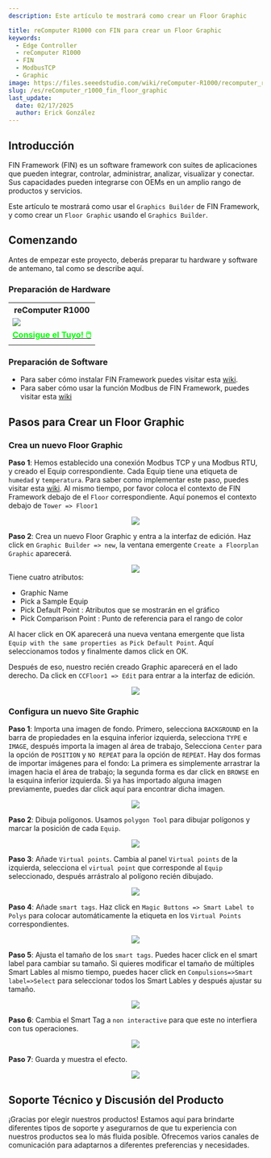 ```yaml
---
description: Este artículo te mostrará como crear un Floor Graphic

title: reComputer R1000 con FIN para crear un Floor Graphic
keywords:
  - Edge Controller
  - reComputer R1000
  - FIN
  - ModbusTCP
  - Graphic
image: https://files.seeedstudio.com/wiki/reComputer-R1000/recomputer_r_images/01.png
slug: /es/reComputer_r1000_fin_floor_graphic
last_update:
  date: 02/17/2025
  author: Erick González
---
```


## Introducción
FIN Framework (FIN) es un software framework con suites de aplicaciones que pueden integrar, controlar, administrar, analizar, visualizar y conectar. Sus capacidades pueden integrarse con OEMs en un amplio rango de productos y servicios.

Este artículo te mostrará como usar el `Graphics Builder` de FIN Framework, y como crear un `Floor Graphic` usando el `Graphics Builder`.

## Comenzando

Antes de empezar este proyecto, deberás preparar tu hardware y software de antemano, tal como se describe aquí.

### Preparación de Hardware

<div class="table-center">
	<table class="table-nobg">
    <tr class="table-trnobg">
      <th class="table-trnobg">reComputer R1000</th>
		</tr>
    <tr class="table-trnobg"></tr>
		<tr class="table-trnobg">
			<td class="table-trnobg"><div style={{textAlign:'center'}}><img src="https://files.seeedstudio.com/wiki/reComputer-R1000/recomputer_r_images/01.png" style={{width:300, height:'auto'}}/></div></td>
		</tr>
    <tr class="table-trnobg"></tr>
		<tr class="table-trnobg">
			<td class="table-trnobg"><div class="get_one_now_container" style={{textAlign: 'center'}}><a class="get_one_now_item" href="https://www.seeedstudio.com/reComputer-R1025-10-p-5895.html">
              <strong><span><font color={'FFFFFF'} size={"4"}> Consigue el Tuyo! 🖱️</font></span></strong>
          </a></div></td>
        </tr>
    </table>
    </div>

### Preparación de Software
* Para saber cómo instalar FIN Framework puedes visitar esta [wiki](https://wiki.seeedstudio.com/reComputer_r1000_install_fin/).
* Para saber cómo usar la función Modbus de FIN Framework, puedes visitar esta [wiki](https://wiki.seeedstudio.com/reComputer_r1000_fin_modbus_tcp_and_rtu/)

## Pasos para Crear un Floor Graphic
### Crea un nuevo Floor Graphic
**Paso 1**: Hemos establecido una conexión Modbus TCP y una Modbus RTU, y creado el Equip correspondiente. Cada Equip tiene una etiqueta de `humedad` y `temperatura`. Para saber como implementar este paso, puedes visitar esta  [wiki]( https://wiki.seeedstudio.com/reComputer_r1000_fin_modbus_tcp_and_rtu/). Al mismo tiempo, por favor coloca el contexto de FIN Framework debajo de el `Floor` correspondiente. Aquí ponemos el contexto debajo de `Tower => Floor1`

<center><img width={600} src="https://files.seeedstudio.com/wiki/reComputer-R1000/fin/Floor_sit_path_and_equip.png" /></center>

**Paso 2**: Crea un nuevo Floor Graphic y entra a la interfaz de edición. Haz click en `Graphic Builder => new`, la ventana emergente `Create a Floorplan Graphic` aparecerá.

<center><img width={600} src="https://files.seeedstudio.com/wiki/reComputer-R1000/fin/Floor_sit_new_floor_graphic.png" /></center>
Tiene cuatro atributos:

  - Graphic Name
  - Pick a Sample Equip
  - Pick Default Point : Atributos que se mostrarán en el gráfico
  - Pick Comparison Point : Punto de referencia para el rango de color

Al hacer click en OK aparecerá una nueva ventana emergente que lista `Equip with the same properties as` `Pick Default Point`. Aquí seleccionamos todos y finalmente damos click en OK.

Después de eso, nuestro recién creado Graphic aparecerá en el lado derecho. Da click en `CCFloor1 => Edit` para entrar a la interfaz de edición.

<center><img width={600} src="https://files.seeedstudio.com/wiki/reComputer-R1000/fin/Floor_graphic_1.gif" /></center>

### Configura un nuevo Site Graphic

**Paso 1**: Importa una imagen de fondo. Primero, selecciona `BACKGROUND` en la barra de propiedades en la esquina inferior izquierda, selecciona `TYPE` e `IMAGE`, después importa la imagen al área de trabajo, Selecciona `Center` para la opción de `POSITION` y `NO REPEAT` para la opción de `REPEAT`. Hay dos formas de importar imágenes para el fondo: La primera es simplemente arrastrar la imagen hacia el área de trabajo; la segunda forma es dar click en `BROWSE` en la esquina inferior izquierda. Si ya has importado alguna imagen previamente, puedes dar click aquí para encontrar dicha imagen.

<center><img width={600} src="https://files.seeedstudio.com/wiki/reComputer-R1000/fin/Floor_graphic_2.gif" /></center>

**Paso 2**: Dibuja polígonos. Usamos `polygon Tool` para dibujar polígonos y marcar la posición de cada `Equip`.

<center><img width={600} src="https://files.seeedstudio.com/wiki/reComputer-R1000/fin/Floor_graphic_3.gif" /></center>

**Paso 3**: Añade `Virtual points`. Cambia al panel `Virtual points` de la izquierda, selecciona el `virtual point` que corresponde al `Equip` seleccionado, después arrástralo al polígono recién dibujado.

<center><img width={600} src="https://files.seeedstudio.com/wiki/reComputer-R1000/fin/Floor_graphic_4.gif" /></center>

**Paso 4**: Añade `smart tags`. Haz click en `Magic Buttons => Smart Label to Polys` para colocar automáticamente la etiqueta en los `Virtual Points` correspondientes.

<center><img width={600} src="https://files.seeedstudio.com/wiki/reComputer-R1000/fin/Floor_graphic_5.gif" /></center>

**Paso 5**: Ajusta el tamaño de los `smart tags`.  Puedes hacer click en el smart label para cambiar su tamaño. Si quieres modificar el tamaño de múltiples Smart Lables al mismo tiempo, puedes hacer click en `Compulsions=>Smart label=>Select` para seleccionar todos los Smart Lables y después ajustar su tamaño.

<center><img width={600} src="https://files.seeedstudio.com/wiki/reComputer-R1000/fin/Floor_graphic_6.gif" /></center>


**Paso 6**: Cambia el Smart Tag a `non interactive` para que este no interfiera con tus operaciones.

<center><img width={600} src="https://files.seeedstudio.com/wiki/reComputer-R1000/fin/Floor_graphic_7.gif" /></center>

**Paso 7**: Guarda y muestra el efecto.

<center><img width={600} src="https://files.seeedstudio.com/wiki/reComputer-R1000/fin/Floor_graphic_8.gif" /></center>

## Soporte Técnico y Discusión del Producto

¡Gracias por elegir nuestros productos! Estamos aquí para brindarte diferentes tipos de soporte y asegurarnos de que tu experiencia con nuestros productos sea lo más fluida posible. Ofrecemos varios canales de comunicación para adaptarnos a diferentes preferencias y necesidades.

<div class="button_tech_support_container">
<a href="https://forum.seeedstudio.com/" class="button_forum"></a> 
<a href="https://www.seeedstudio.com/contacts" class="button_email"></a>
</div>

<div class="button_tech_support_container">
<a href="https://discord.gg/eWkprNDMU7" class="button_discord"></a> 
<a href="https://github.com/Seeed-Studio/wiki-documents/discussions/69" class="button_discussion"></a>
</div>

